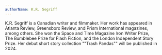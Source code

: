 ```yaml
---
authorName: K.R. Segriff
---
```

K.R. Segriff is a Canadian writer and filmmaker. Her work has appeared in Atlanta Review, Greensboro Review, and Prism International
magazines, among others. She won the Space and Time Magazine Iron Writer Prize, The Bumblebee Prize for Flash Fiction, and the London
Independent Story Prize. Her debut short story collection ""Trash Pandas"" will be published in 2024.